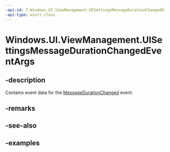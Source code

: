 ```yaml
---
-api-id: T:Windows.UI.ViewManagement.UISettingsMessageDurationChangedEventArgs
-api-type: winrt class
---
```


<!-- Class syntax.
public class UISettingsMessageDurationChangedEventArgs 
-->

# Windows.UI.ViewManagement.UISettingsMessageDurationChangedEventArgs

## -description

Contains event data for the [MessageDurationChanged](uisettings_messagedurationchanged.md) event.

## -remarks

## -see-also

## -examples

